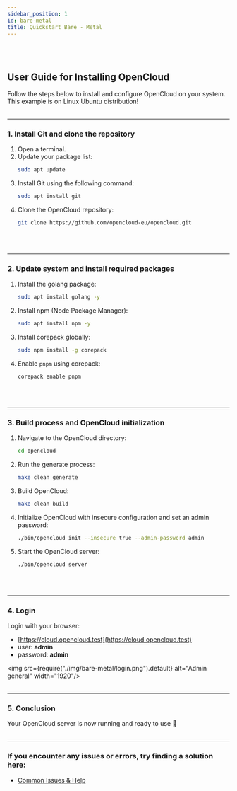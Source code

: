 ```yaml
---
sidebar_position: 1
id: bare-metal
title: Quickstart Bare - Metal
---
```

<br/><br/>

## User Guide for Installing OpenCloud
Follow the steps below to install and configure OpenCloud on your system.<br/>
This example is on Linux Ubuntu distribution!
<br/><br/>

---

### 1. Install Git and clone the repository

1. Open a terminal.
2. Update your package list:
   ```bash
   sudo apt update
   ```
3. Install Git using the following command:
   ```bash
   sudo apt install git
   ```
4. Clone the OpenCloud repository:
   ```bash
   git clone https://github.com/opencloud-eu/opencloud.git
   ```
<br/><br/>

---

### 2. Update system and install required packages

1. Install the golang package:
   ```bash
   sudo apt install golang -y
   ```

2. Install npm (Node Package Manager):
   ```bash
   sudo apt install npm -y
   ```

3. Install corepack globally:
   ```bash
   sudo npm install -g corepack
   ```

4. Enable `pnpm` using corepack:
   ```bash
   corepack enable pnpm
   ```
<br/><br/>

---

### 3. Build process and OpenCloud initialization

1. Navigate to the OpenCloud directory:
   ```bash
   cd opencloud
   ```

2. Run the generate process:
   ```bash
   make clean generate
   ```

3. Build OpenCloud:
   ```bash
   make clean build
   ```

4. Initialize OpenCloud with insecure configuration and set an admin password:
   ```bash
   ./bin/opencloud init --insecure true --admin-password admin
   ```

5. Start the OpenCloud server:
   ```bash
   ./bin/opencloud server
   ```
<br/><br/>

---

### 4. Login

Login with your browser:
- [https://cloud.opencloud.test](https://cloud.opencloud.test)
- user: **admin**
- password: **admin**

<img src={require("./img/bare-metal/login.png").default} alt="Admin general" width="1920"/>
<br/><br/>

--- 

### 5. Conclusion

Your OpenCloud server is now running and ready to use 🚀
<br/><br/>

---

### If you encounter any issues or errors, try finding a solution here: 
- [Common Issues & Help](./common-issues.md)